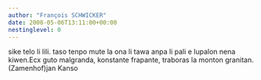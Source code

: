 ```yaml
---
author: "François SCHWICKER"
date: 2008-05-06T13:11:00+00:00
nestinglevel: 0
---
```

sike telo li lili. taso tenpo mute la ona li tawa anpa li pali e lupalon nena kiwen.Ecx guto malgranda, konstante frapante, traboras la monton granitan.(Zamenhof)jan Kanso